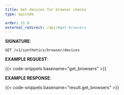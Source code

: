 ```yaml
---
title: Get devices for browser checks
type: apicode

order: 31.9
external_redirect: /api/#get-browsers
---
```


**SIGNATURE**:

`GET /v1/synthetics/browser/devices`

**EXAMPLE REQUEST**:

{{< code-snippets basename="get_browsers" >}}

**EXAMPLE RESPONSE**:

{{< code-snippets basename="result.get_browsers" >}}
